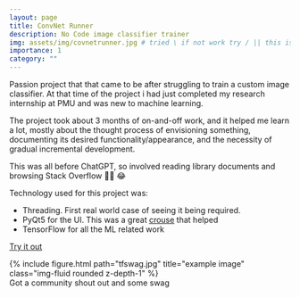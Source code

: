 ```yaml
---
layout: page
title: ConvNet Runner
description: No Code image classifier trainer
img: assets/img/covnetrunner.jpg # tried \ if not work try / || this is pasting assets\img\4.jpg
importance: 1
category: ""
---
```


Passion project that that came to be after struggling to train a custom image classifier. At that time of the project i had just completed my research internship at PMU and was new to machine learning. 

The project took about 3 months of on-and-off work, and it helped me learn a lot, mostly about the thought process of envisioning something, documenting its desired functionality/appearance, and the necessity of gradual incremental development. 

This was all before ChatGPT, so involved reading library documents and browsing Stack Overflow :face_exhaling: :joy:

Technology used for this project was:
- Threading. First real world case of seeing it being required. 
- PyQt5 for the UI. This was a great [crouse](https://www.udemy.com/course/pyqt5-from-a-z/) that helped
- TensorFlow for all the ML related work

[Try it out](https://github.com/KhalidAlnujaidi/ConvNet-Runner)

<div class="row">
    <div class="col-sm mt-3 mt-md-0">
        {% include figure.html path="tfswag.jpg" title="example image" class="img-fluid rounded z-depth-1" %}
    </div>
</div>
<div class="caption">
    Got a community shout out and some swag 
</div>

